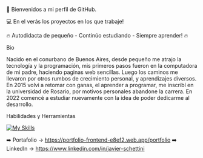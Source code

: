 👋 Bienvenidos a mi perfil de GitHub.

💻 En el verás los proyectos en los que trabaje! 

🔥 Autodidacta de pequeño - Continúo estudiando - Siempre aprender! 🔥

Bio 

Nacido en el conurbano de Buenos Aires, desde pequeño me atrajo la tecnología y la programación,
mis primeros pasos fueron en la computadora de mi padre, haciendo paginas web sencillas.
Luego los caminos me llevaron por otros rumbos de crecimiento personal, y aprendizajes diversos.
En 2015 volvi a retomar con ganas, el aprender a programar, me inscribí en la universidad de Rosario, por motivos personales abandone la carrera. 
En 2022 comencé a estudiar nuevamente con la idea de poder dedicarme al desarrollo.

Habilidades y Herramientas

[![My Skills](https://skillicons.dev/icons?i=js,html,css,ts,angular,vscode,git,java,spring,postman,mysql)](https://skillicons.dev)

➡️ Portafolio -> https://portfolio-frontend-e8ef2.web.app/portfolio
➡️ LinkedIn -> https://www.linkedin.com/in/javier-schettini
